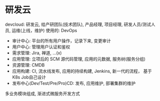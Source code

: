 # 研发云

devcloud: 研发云, 给产研团队(技术团队), 产品经理, 项目经理, 研发人员/测试人员, 运维(上线，维护)  使用的: DevOps
+ 审计中心: 平台的所有用户操作，记录下来, 变更审计
+ 用户中心: 管理用户认证和鉴权
+ 需求管理: Jira, 禅道, ...(x)
+ 应用管理: 立项后的 SCM 源代码管理, 应用的元数据, 服务树(服务分组)
+ 资源管理: CMDB
+ 应用构建: CI, 流水线发布, 应用的持续构建, Jenkins, 新一代的流程， 基于K8s Job自己设计
+ 发布中心(Dev/Test/Pre/Pro)CD: 发布, 应用维护, 部署集群的维护

多业务模块组成, 渐进式微服务开发方式